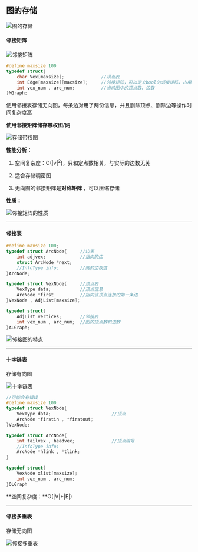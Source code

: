 ## 图的存储

![图的存储](D:\笔记\数据结构\思维导图\图的存储.png)

#### 邻接矩阵

![邻接矩阵](D:\笔记\数据结构\思维导图\邻接矩阵.png)

```c++
#define maxsize 100
typedef struct{
	char Vex[maxsize];				//顶点表
	int Edge[maxsize][maxsize];		//邻接矩阵，可以定义bool的邻接矩阵，占用内存更小
	int vex_num , arc_num;			//当前图中的顶点数、边数
}MGraph;
```

使用邻接表存储无向图，每条边对用了两份信息，并且删除顶点、删除边等操作时间复杂度高



**使用邻接矩阵储存带权图/网**

![存储带权图](D:\笔记\数据结构\思维导图\存储带权图.png)



**性能分析：**

1. 空间复杂度：O(|v|<sup>2</sup>)，只和定点数相关，与实际的边数无关

2. 适合存储稠密图
3. 无向图的邻接矩阵是**对称矩阵** ，可以压缩存储



**性质：**

![邻接矩阵的性质](D:\笔记\数据结构\思维导图\邻接矩阵的性质.png)



---



#### 邻接表

```c++
#define maxsize 100;
typedef struct ArcNode{		//边表
    int adjvex;				//指向的边
	struct ArcNode *next;
    //InfoType info;		//网的边权值
}ArcNode;

typedef struct VexNode{		//顶点表
	VexType data;			//顶点信息
    ArcNode *first			//指向该顶点连接的第一条边
}VexNode , AdjList[maxsize];

typedef struct{
	AdjList	vertices;		//邻接表
    int vex_num , arc_num;	//图的顶点数和边数
}ALGraph;
```



![邻接图的特点](D:\笔记\数据结构\思维导图\邻接图的特点.png)



---



#### 十字链表

存储有向图

![十字链表](D:\笔记\数据结构\思维导图\十字链表.png)

```c++
//可能会有错误
#define maxsize 100
typedef struct VexNode{
	VexType data;						//顶点
    ArcNode *firstin , *firstout;
}VexNode;

typedef struct ArcNode{
	int tailvex , headvex;				//顶点编号
    //InfoType info;
    ArcNode *hlink , *tlink;
}

typedef struct{
	VexNode xlist[maxsize];
    int vex_num , arc_num;
}OLGraph
```

**空间复杂度：**O(|V|+|E|)



---



#### **邻接多重表**

存储无向图

![邻接多重表](D:\笔记\数据结构\思维导图\邻接多重表.png)



